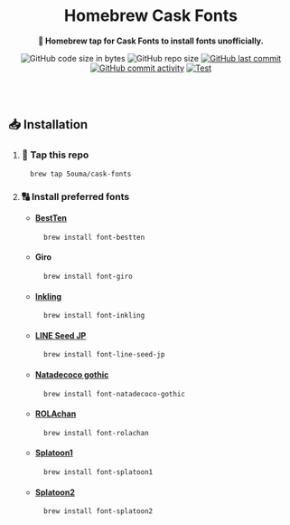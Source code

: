 <h1 align="center">Homebrew Cask Fonts</h1>

<div align="center">

**🍺 Homebrew tap for Cask Fonts to install fonts unofficially.**

![GitHub code size in bytes](https://img.shields.io/github/languages/code-size/5ouma/homebrew-cask-fonts?style=flat-square)
![GitHub repo size](https://img.shields.io/github/repo-size/5ouma/homebrew-cask-fonts?style=flat-square)
[![GitHub last commit](https://img.shields.io/github/last-commit/5ouma/homebrew-cask-fonts?style=flat-square)](https://github.com/5ouma/homebrew-cask-fonts/commit/HEAD)
[![GitHub commit activity](https://img.shields.io/github/commit-activity/m/5ouma/homebrew-cask-fonts?style=flat-square)](https://github.com/5ouma/homebrew-cask-fonts/commits/main)
[![Test](https://img.shields.io/github/actions/workflow/status/5ouma/homebrew-cask-fonts/homebrew-test.yml?label=test&style=flat-square)](https://github.com/5ouma/homebrew-cask-fonts/actions/workflows/homebrew-test.yml)

</div>

<br /><br />

## 📥 Installation

1. ### 🚰 Tap this repo

   ```shell
     brew tap 5ouma/cask-fonts
   ```

2. ### 🔠 Install preferred fonts

   - #### [BestTen](https://flop.fanbox.cc/posts/1918861)

     ```shell
       brew install font-bestten
     ```

   - #### Giro

     ```shell
       brew install font-giro
     ```

   - #### [Inkling](https://frozenpandaman.github.io/inkling.html)

     ```shell
       brew install font-inkling
     ```

   - #### [LINE Seed JP](https://seed.line.me)

     ```shell
       brew install font-line-seed-jp
     ```

   - #### [Natadecoco gothic](https://kashika-labo.com/natadecoco-gothic)

     ```shell
       brew install font-natadecoco-gothic
     ```

   - #### [ROLAchan](https://ozawa.design/store/rolachan)

     ```shell
       brew install font-rolachan
     ```

   - #### [Splatoon1](https://frozenpandaman.github.io/inkling.html)

     ```shell
       brew install font-splatoon1
     ```

   - #### [Splatoon2](https://frozenpandaman.github.io/inkling.html)

     ```shell
       brew install font-splatoon2
     ```
